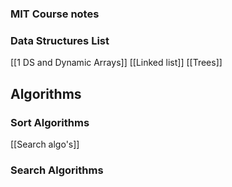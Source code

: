 ### MIT Course notes

### Data Structures List
[[1 DS and Dynamic Arrays]]
[[Linked list]]
[[Trees]]

## Algorithms
### Sort Algorithms
[[Search algo's]]

### Search Algorithms 
